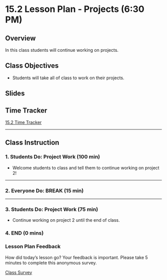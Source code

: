 # 15.2 Lesson Plan - Projects (6:30 PM) 

## Overview

In this class students will continue working on projects.

## Class Objectives

* Students will take all of class to work on their projects.

## Slides

## Time Tracker

[15.2 Time Tracker](https://docs.google.com/spreadsheets/d/1cix4uos1FD8Ng-wtNb4yfe3t4N6_l2dUN3CZIYrLV3I/edit?usp=sharing)

- - -

## Class Instruction

### 1. Students Do: Project Work (100 min)

* Welcome students to class and tell them to continue working on project 2!

- - -

### 2. Everyone Do: BREAK (15 min)

- - -

### 3. Students Do: Project Work (75 min)

* Continue working on project 2 until the end of class.

### 4. END (0 mins)

### Lesson Plan Feedback

How did today’s lesson go? Your feedback is important. Please take 5 minutes to complete this anonymous survey.

[Class Survey](https://forms.gle/nYLbt6NZUNJMJ1h38)
